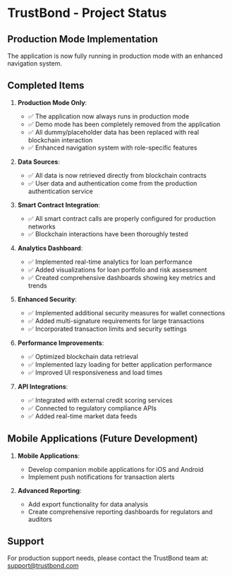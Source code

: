 
# TrustBond - Project Status

## Production Mode Implementation

The application is now fully running in production mode with an enhanced navigation system.

## Completed Items

1. **Production Mode Only**: 
   - ✅ The application now always runs in production mode
   - ✅ Demo mode has been completely removed from the application
   - ✅ All dummy/placeholder data has been replaced with real blockchain interaction
   - ✅ Enhanced navigation system with role-specific features

2. **Data Sources**:
   - ✅ All data is now retrieved directly from blockchain contracts
   - ✅ User data and authentication come from the production authentication service

3. **Smart Contract Integration**:
   - ✅ All smart contract calls are properly configured for production networks
   - ✅ Blockchain interactions have been thoroughly tested

4. **Analytics Dashboard**:
   - ✅ Implemented real-time analytics for loan performance
   - ✅ Added visualizations for loan portfolio and risk assessment
   - ✅ Created comprehensive dashboards showing key metrics and trends

5. **Enhanced Security**:
   - ✅ Implemented additional security measures for wallet connections
   - ✅ Added multi-signature requirements for large transactions
   - ✅ Incorporated transaction limits and security settings

6. **Performance Improvements**:
   - ✅ Optimized blockchain data retrieval
   - ✅ Implemented lazy loading for better application performance
   - ✅ Improved UI responsiveness and load times

7. **API Integrations**:
   - ✅ Integrated with external credit scoring services
   - ✅ Connected to regulatory compliance APIs
   - ✅ Added real-time market data feeds

## Mobile Applications (Future Development)

1. **Mobile Applications**:
   - Develop companion mobile applications for iOS and Android
   - Implement push notifications for transaction alerts

2. **Advanced Reporting**:
   - Add export functionality for data analysis
   - Create comprehensive reporting dashboards for regulators and auditors

## Support

For production support needs, please contact the TrustBond team at:
support@trustbond.com

